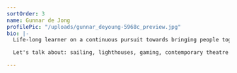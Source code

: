 ```yaml
---
sortOrder: 3
name: Gunnar de Jong
profilePic: "/uploads/gunnar_deyoung-5968c_preview.jpg"
bio: |-
  Life-long learner on a continuous pursuit towards bringing people together across disciplines. As an actor and theater maker I have experimented extensively with ensemble driven work, audience participation and ways to co-design devised immersive experiences. Gradual allows me to bring that playful energy into an even broader range of communities and learn from people like you!

  Let's talk about: sailing, lighthouses, gaming, contemporary theatre and dance practitioners, acting methodologies, chess, living in NYC, London or Amsterdam.

---
```

